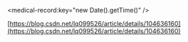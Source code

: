 <medical-record:key="new Date().getTime()" />

[https://blog.csdn.net/lq099526/article/details/104636160](https://blog.csdn.net/lq099526/article/details/104636160)
